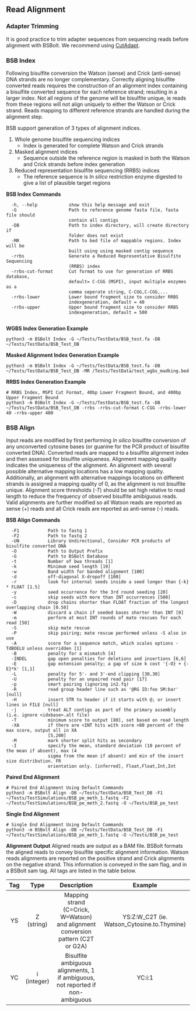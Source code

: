 ## Read Alignment


### Adapter Trimming 

It is good practice to trim adapter sequences from sequencing reads before alignment with BSBolt. We recommend using 
[CutAdapt](https://cutadapt.readthedocs.io/en/stable/). 


### BSB Index
Following bisulfite conversion the Watson (sense) and  Crick (anti-sense) DNA strands are no longer complementary. 
Correctly aligning bisulfite converted reads requires the construction of an alignment index containing a bisulfite 
converted sequence for each reference strand; resulting in a larger index. Not all regions of the genome will be 
bisulfite unique, ie reads from these regions will not align uniquely to either the Watson or Crick strand. 
Reads mapping to different reference strands are handled during the alignment step.  

BSB support generation of 3 types of alignment indices. 

1. Whole genome bisulfite sequencing indices 
    - Index is generated for complete Watson and Crick strands
2. Masked alignment indices
    - Sequence outside the reference region is masked in both the Watson and Crick strands before index generation
3. Reduced representation bisulfite sequencing (RRBS) indices
    - The reference sequence is *In silico* restriction enzyme digested to give a list of plausible target regions

**BSB Index Commands**
```shell
  -h, --help            show this help message and exit
  -G                    Path to reference genome fasta file, fasta file should
                        contain all contigs
  -DB                   Path to index directory, will create directory if
                        folder does not exist
  -MR                   Path to bed file of mappable regions. Index will be
                        built using using masked contig sequence
  -rrbs                 Generate a Reduced Representative Bisulfite Sequencing
                        (RRBS) index
  -rrbs-cut-format      Cut format to use for generation of RRBS database,
                        default= C-CGG (MSPI), input multiple enzymes as a
                        comma seperate string, C-CGG,C-CGG,...
  -rrbs-lower           Lower bound fragment size to consider RRBS
                        indexgeneration, default = 40
  -rrbs-upper           Upper bound fragment size to consider RRBS
                        indexgeneration, default = 500
 
```
**WGBS Index Generation Example**
```shell
python3 -m BSBolt Index -G ~/Tests/TestData/BSB_test.fa -DB ~/Tests/TestData/BSB_Test_DB 
```

**Masked Alignment Index Generation Example**
```shell
python3 -m BSBolt Index -G ~/Tests/TestData/BSB_test.fa -DB ~/Tests/TestData/BSB_Test_DB -MR /Tests/TestData/test_wgbs_madking.bed
```

**RRBS Index Generation Example**
```shell
# RRBS Index, MSPI Cut Format, 40bp Lower Fragment Bound, and 400bp Upper Fragment Bound
python3 -m BSBolt Index -G ~/Tests/TestData/BSB_test.fa -DB ~/Tests/TestData/BSB_Test_DB -rrbs -rrbs-cut-format C-CGG -rrbs-lower 40 -rrbs-upper 400
```

### BSB Align
Input reads are modified by first performing *In silico* bisulfite conversion of any unconverted cytosine bases 
(or guanine for the PCR product of bisulfite converted DNA). Converted reads are mapped to a bisulfite alignment 
index and then assessed for bisulfite uniqueness. Alignment mapping quality indicates the uniqueness of the alignment. 
An alignment with several possible alternative mapping locations has a low mapping quality. Additionally, an alignment
 with alternative mappings locations on different strands is assigned a mapping quality of 0, as the alignment is 
 not bisulfite unique. Alignment score thresholds (*-T*) should be set high relative to read length to reduce the frequency of 
observed bisulfite amibiguous reads. Valid alignments are further modified so all Watson reads are reported as sense (+) 
reads and all Crick reads are reported as anti-sense (-) reads.  

**BSB Align Commands**
```shell
  -F1           Path to fastq 1
  -F2           Path to fastq 2
  -UN           Library Undirectional, Consider PCR products of bisulfite converted DNA
  -O            Path to Output Prefix
  -G            Path to BSBolt Database
  -t            Number of bwa threads [1]
  -k            Minimum seed length [19]
  -w            Band width for banded alignment [100]
  -d            off-diagonal X-dropoff [100]
  -r            look for internal seeds inside a seed longer than {-k} * FLOAT [1.5]
  -y            seed occurrence for the 3rd round seeding [20]
  -c            skip seeds with more than INT occurrences [500]
  -D            drop chains shorter than FLOAT fraction of the longest overlapping chain [0.50]
  -W            discard a chain if seeded bases shorter than INT [0]
  -m            perform at most INT rounds of mate rescues for each read [50]
  -S            skip mate rescue
  -P            skip pairing; mate rescue performed unless -S also in use
  -A            score for a sequence match, which scales options -TdBOELU unless overridden [1]
  -B            penalty for a mismatch [4]
  -INDEL        gap open penalties for deletions and insertions [6,6]
  -E            gap extension penalty; a gap of size k cost '{-O} + {-E}*k' [1,1]
  -L            penalty for 5'- and 3'-end clipping [30,30]
  -U            penalty for an unpaired read pair [17]
  -p            smart pairing (ignoring in2.fq)
  -R            read group header line such as '@RG ID:foo SM:bar' [null]
  -H            insert STR to header if it starts with @; or insert lines in FILE [null]
  -j            treat ALT contigs as part of the primary assembly (i.e. ignore <idxbase>.alt file)
  -T            minimum score to output [80], set based on read length
  -XA           if there are <INT hits with score >80 percent of the max score, output all in XA
                [5,200]
  -M            mark shorter split hits as secondary
  -I            specify the mean, standard deviation (10 percent of the mean if absent), max (4
                sigma from the mean if absent) and min of the insert size distribution. FR
                orientation only. [inferred], Float,Float,Int,Int
```
**Paired End Alignment**
```shell
# Paired End Alignment Using Default Commands
python3 -m BSBolt Align -DB ~/Tests/TestData/BSB_Test_DB -F1 ~/Tests/TestSimulations/BSB_pe_meth_1.fastq -F2 ~/Tests/TestSimulations/BSB_pe_meth_2.fastq -O ~/Tests/BSB_pe_test 
```

**Single End Alignment**
```shell
# Single End Alignment Using Default Commands
python3 -m BSBolt Align -DB ~/Tests/TestData/BSB_Test_DB -F1 ~/Tests/TestSimulations/BSB_pe_meth_1.fastq -O ~/Tests/BSB_pe_test 
```

**Alignment Output**
Aligned reads are output as a BAM file. BSBolt formats the aligned reads to convey bisulfite specific alignment information. 
Watson reads alignments are reported on the positive strand and Crick alignments on the negative strand. This information is conveyed 
in the sam flag, and in a BSBolt sam tag. All tags are listed in the table below.

| Tag | Type    | Description | Example |
| :---: | :---:    | :---: | :---: |
|YS    |Z (string)| Mapping strand (C=Crick, W=Watson) and alignment conversion pattern (C2T or G2A) | YS:Z:W_C2T (ie. Watson_Cytosine.to.Thymine)|  
|YC    |i (integer)| Bisulfite ambiguous alignments, 1 if ambiguous, not reported if non-ambiguous| YC:i:1 